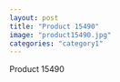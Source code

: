 ```yaml
---
layout: post
title: "Product 15490"
image: "product15490.jpg"
categories: "category1"
---
```

Product 15490
